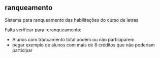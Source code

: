 ## ranqueamento

Sistema para ranqueamento das habilitações do curso de letras

Falta verificar para reranqueamento:

- Alunos com trancamento total podem ou não participarem
- pegar exemplo de alunos com mais de 8 créditos que não poderiam participar

